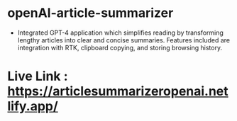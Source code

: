 # openAI-article-summarizer

- Integrated GPT-4 application which simplifies reading by transforming lengthy articles into clear and concise summaries. Features included are integration with RTK, clipboard copying, and storing browsing history.

# Live Link : https://articlesummarizeropenai.netlify.app/
